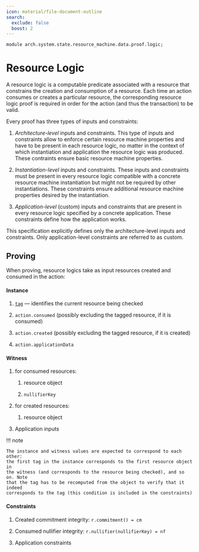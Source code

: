 ```yaml
---
icon: material/file-document-outline
search:
  exclude: false
  boost: 2
---
```


```juvix
module arch.system.state.resource_machine.data.proof.logic;
```

# Resource Logic

A resource logic is a computable predicate associated with a resource that
constrains the creation and consumption of a resource. Each time an action
consumes or creates a particular resource, the corresponding resource logic
proof is required in order for the action (and thus the transaction) to be
valid.

Every proof has three types of inputs and constraints:

1. *Architecture-level* inputs and constraints. This type of inputs and
constraints allow to enforce certain resource machine properties and have to be
present in each resource logic, no matter in the context of which instantiation
and application the resource logic was produced. These contraints ensure basic
resource machine properties.

2. *Instantiation-level* inputs and constraints. These inputs and constraints
must be present in every resource logic compatible with a concrete resource
machine instantiation but might not be required by other instantiations. These
constraints ensure additional resource machine properties desired by the
instantiation.

3. *Application-level* (custom) inputs and constraints that are present in every
resource logic specified by a concrete application. These constraints define how
the application works.

This specification explicitly defines only the architecture-level inputs and
constraints. Only application-level constraints are referred to as custom.

## Proving

When proving, resource logics take as input resources created and consumed in
the action:

#### Instance

1. [`tag`](./../resource/computable_components/tag.md) — identifies the current
resource being checked

2. `action.consumed` (possibly excluding the tagged resource, if it is consumed)

3. `action.created` (possibly excluding the tagged resource, if it is created)

4. `action.applicationData`

#### Witness

1. for consumed resources:

    1. resource object

    2. `nullifierKey`

2. for created resources:

    1. resource object

3. Application inputs

!!! note

    The instance and witness values are expected to correspond to each other:
    the first tag in the instance corresponds to the first resource object in
    the witness (and corresponds to the resource being checked), and so on. Note
    that the tag has to be recomputed from the object to verify that it indeed
    corresponds to the tag (this condition is included in the constraints)

#### Constraints

1. Created commitment integrity: `r.commitment() = cm`

2. Consumed nullifier integrity: `r.nullifier(nullifierKey) = nf`

3. Application constraints

